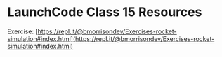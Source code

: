 # LaunchCode Class 15 Resources

Exercise: [https://repl.it/@bmorrisondev/Exercises-rocket-simulation#index.html](https://repl.it/@bmorrisondev/Exercises-rocket-simulation#index.html)